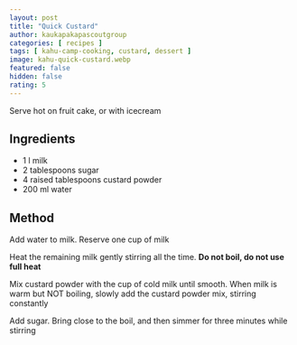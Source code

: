 ```yaml
---
layout: post
title: "Quick Custard"
author: kaukapakapascoutgroup
categories: [ recipes ]
tags: [ kahu-camp-cooking, custard, dessert ]
image: kahu-quick-custard.webp
featured: false
hidden: false
rating: 5
---
```


Serve hot on fruit cake, or with icecream

## Ingredients

* 1 l milk 
* 2 tablespoons sugar
* 4 raised tablespoons custard powder
* 200 ml water

## Method

Add water to milk. Reserve one cup of milk

Heat the remaining milk gently stirring all the time. **Do not boil, do not use full heat**

Mix custard powder with the cup of cold milk until smooth. When milk is warm but NOT boiling, slowly add the custard powder mix, stirring constantly

Add sugar. Bring close to the boil, and then simmer for three minutes while stirring
